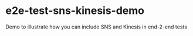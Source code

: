 # e2e-test-sns-kinesis-demo
Demo to illustrate how you can include SNS and Kinesis in end-2-end tests
